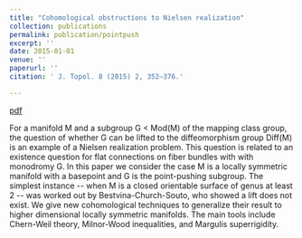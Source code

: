 ```yaml
---
title: "Cohomological obstructions to Nielsen realization"
collection: publications
permalink: publication/pointpush
excerpt: ''
date: 2015-01-01
venue: ''
paperurl: ''
citation: ' J. Topol. 8 (2015) 2, 352–376.'

---
```


[pdf](http://bena-tshishiku.github.io/files/pointpush.pdf)

For a manifold M and a subgroup G < Mod(M) of the mapping class group, the question of whether G can be lifted to the diffeomorphism group Diff(M) is an example of a Nielsen realization problem. This question is related to an existence question for flat connections on fiber bundles with with monodromy G. In this paper we consider the case M is a locally symmetric manifold with a basepoint and G is the point-pushing subgroup. The simplest instance -- when M is a closed orientable surface of genus at least 2 -- was worked out by Bestvina-Church-Souto, who showed a lift does not exist. We give new cohomological techniques to generalize their result to higher dimensional locally symmetric manifolds. The main tools include Chern-Weil theory, Milnor-Wood inequalities, and Margulis superrigidity.
